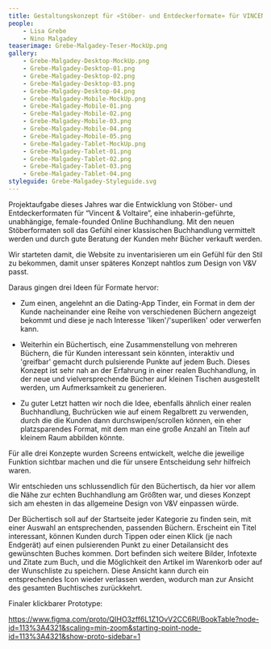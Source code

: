 ```yaml
---
title: Gestaltungskonzept für «Stöber- und Entdeckerformate» für VINCENT&VOLTAIRE
people:
    - Lisa Grebe
    - Nino Malgadey
teaserimage: Grebe-Malgadey-Teser-MockUp.png
gallery:
    - Grebe-Malgadey-Desktop-MockUp.png
    - Grebe-Malgadey-Desktop-01.png
    - Grebe-Malgadey-Desktop-02.png
    - Grebe-Malgadey-Desktop-03.png
    - Grebe-Malgadey-Desktop-04.png
    - Grebe-Malgadey-Mobile-MockUp.png
    - Grebe-Malgadey-Mobile-01.png
    - Grebe-Malgadey-Mobile-02.png
    - Grebe-Malgadey-Mobile-03.png
    - Grebe-Malgadey-Mobile-04.png
    - Grebe-Malgadey-Mobile-05.png
    - Grebe-Malgadey-Tablet-MockUp.png
    - Grebe-Malgadey-Tablet-01.png
    - Grebe-Malgadey-Tablet-02.png
    - Grebe-Malgadey-Tablet-03.png
    - Grebe-Malgadey-Tablet-04.png
styleguide: Grebe-Malgadey-Styleguide.svg
---
```


Projektaufgabe dieses Jahres war die Entwicklung von Stöber- und Entdeckerformaten für “Vincent & Voltaire”, eine inhaberin-geführte, unabhängige, female-founded Online Buchhandlung. Mit den neuen Stöberformaten soll das Gefühl einer klassischen Buchhandlung vermittelt werden und durch gute Beratung der Kunden mehr Bücher verkauft werden.

Wir starteten damit, die Website zu inventarisieren um ein Gefühl für den Stil zu bekommen, damit unser späteres Konzept nahtlos zum Design von V&V passt. 

Daraus gingen drei Ideen für Formate hervor: 

- Zum einen, angelehnt an die Dating-App Tinder, ein Format in dem der Kunde nacheinander eine Reihe von verschiedenen Büchern angezeigt bekommt und diese je nach Interesse 'liken'/'superliken' oder verwerfen kann. 

- Weiterhin ein Büchertisch, eine Zusammenstellung von mehreren Büchern, die für Kunden interessant sein könnten, interaktiv und 'greifbar' gemacht durch pulsierende Punkte auf jedem Buch. Dieses Konzept ist sehr nah an der Erfahrung in einer realen Buchhandlung, in der neue und vielversprechende Bücher auf kleinen Tischen ausgestellt werden, um Aufmerksamkeit zu generieren.

- Zu guter Letzt hatten wir noch die Idee, ebenfalls ähnlich einer realen Buchhandlung, Buchrücken wie auf einem Regalbrett zu verwenden, durch die die Kunden dann durchswipen/scrollen können, ein eher platzsparendes Format, mit dem man eine große Anzahl an Titeln auf kleinem Raum abbilden könnte. 

Für alle drei Konzepte wurden Screens entwickelt, welche die jeweilige Funktion sichtbar machen und die für unsere Entscheidung sehr hilfreich waren. 

Wir entschieden uns schlussendlich für den Büchertisch, da hier vor allem die Nähe zur echten Buchhandlung am Größten war, und dieses Konzept sich am ehesten in das allgemeine Design von V&V einpassen würde. 

Der Büchertisch soll auf der Startseite jeder Kategorie zu finden sein, mit einer Auswahl an entsprechenden, passenden Büchern. Erscheint ein Titel interessant, können Kunden durch Tippen oder einen Klick (je nach Endgerät) auf einen pulsierenden Punkt zu einer Detailansicht des gewünschten Buches kommen. Dort befinden sich weitere Bilder, Infotexte und Zitate zum Buch, und die Möglichkeit den Artikel im Warenkorb oder auf der Wunschliste zu speichern. Diese Ansicht kann durch ein entsprechendes Icon wieder verlassen werden, wodurch man zur Ansicht des gesamten Buchtisches zurückkehrt.

Finaler klickbarer Prototype:

https://www.figma.com/proto/QIHO3zff6L1Z1OvV2CC6Rl/BookTable?node-id=113%3A4321&scaling=min-zoom&starting-point-node-id=113%3A4321&show-proto-sidebar=1


